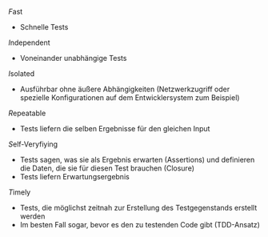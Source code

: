 *F*ast
- Schnelle Tests

*I*ndependent
- Voneinander unabhängige Tests

*I*solated
- Ausführbar ohne äußere Abhängigkeiten (Netzwerkzugriff oder spezielle Konfigurationen auf dem Entwicklersystem zum Beispiel)

*R*epeatable
- Tests liefern die selben Ergebnisse für den gleichen Input

*S*elf-Veryfiying
- Tests sagen, was sie als Ergebnis erwarten (Assertions) und definieren die Daten, die sie für diesen Test brauchen (Closure)
- Tests liefern Erwartungsergebnis

*T*imely
- Tests, die möglichst zeitnah zur Erstellung des Testgegenstands erstellt werden
- Im besten Fall sogar, bevor es den zu testenden Code gibt (TDD-Ansatz)